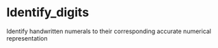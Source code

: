 # Identify_digits
Identify handwritten numerals to their corresponding accurate numerical representation
